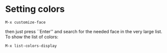 # Setting colors

    M-x customize-face

then just press \`\`Enter'' and search for the needed face in the very large list.
To show the list of colors:

    M-x list-colors-display
